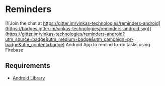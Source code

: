 # Reminders

[![Join the chat at https://gitter.im/vinkas-technologies/reminders-android](https://badges.gitter.im/vinkas-technologies/reminders-android.svg)](https://gitter.im/vinkas-technologies/reminders-android?utm_source=badge&utm_medium=badge&utm_campaign=pr-badge&utm_content=badge)
Android App to remind to-do tasks using Firebase

## Requirements
* [Android Library](https://github.com/vinkas-technologies/android-library)

